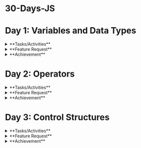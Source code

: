 # 30-Days-JS

# Day 1: Variables and Data Types

<details>
  <summary>**Tasks/Activities**</summary>
  
  <details>
    <summary>**Activity 1: Variable Declaration**</summary>
    
    - **Task 1:** Declare a variable using `var`, assign it a number, and log the value to the console.
    - **Task 2:** Declare a variable using `let`, assign it a string, and log the value to the console.
  </details>
  
  <details>
    <summary>**Activity 2: Constant Declaration**</summary>
    
    - **Task 3:** Declare a variable using `const`, assign it a boolean value, and log the value to the console.
  </details>
  
  <details>
    <summary>**Activity 3: Data Types**</summary>
    
    - **Task 4:** Create variables of different data types (number, string, boolean, object, array) and log each variable's type using the `typeof` operator.
  </details>
  
  <details>
    <summary>**Activity 4: Reassigning Variables**</summary>
    
    - **Task 5:** Declare a variable using `let`, assign it an initial value, reassign a new value, and log both values to the console.
  </details>
  
  <details>
    <summary>**Activity 5: Understanding `const`**</summary>
    
    - **Task 6:** Try reassigning a variable declared with `const` and observe the error.
  </details>
</details>

<details>
  <summary>**Feature Request**</summary>
  
  1. **Variable Types Console Log:** Write a script that declares variables of different data types and logs both the value and type of each variable to the console.
  2. **Reassignment Demo:** Create a script that demonstrates the difference in behavior between `let` and `const` when it comes to reassignment.
</details>

<details>
  <summary>**Achievement**</summary>
  
  By the end of these activities, you will:
  - Know how to declare variables using `var`, `let`, and `const`.
  - Understand the different data types in JavaScript.
  - Be able to use the `typeof` operator to identify the data type of a variable.
  - Understand the concept of variable reassignment and the immutability of `const` variables.
</details>

# Day 2: Operators

<details>
  <summary>**Tasks/Activities**</summary>
  
  <details>
    <summary>**Activity 1: Arithmetic Operations**</summary>
    
    - **Task 1:** Write a program to add two numbers and log the result to the console.
    - **Task 2:** Write a program to subtract two numbers and log the result to the console.
    - **Task 3:** Write a program to multiply two numbers and log the result to the console.
    - **Task 4:** Write a program to divide two numbers and log the result to the console.
    - **Task 5:** Write a program to find the remainder when one number is divided by another and log the result to the console.
  </details>
  
  <details>
    <summary>**Activity 2: Assignment Operators**</summary>
    
    - **Task 6:** Use the `+=` operator to add a number to a variable and log the result to the console.
    - **Task 7:** Use the `-=` operator to subtract a number from a variable and log the result to the console.
  </details>
  
  <details>
    <summary>**Activity 3: Comparison Operators**</summary>
    
    - **Task 8:** Write a program to compare two numbers using `>` and `<` and log the result to the console.
    - **Task 9:** Write a program to compare two numbers using `>=` and `<=` and log the result to the console.
    - **Task 10:** Write a program to compare two numbers using `==` and `===` and log the result to the console.
  </details>
  
  <details>
    <summary>**Activity 4: Logical Operators**</summary>
    
    - **Task 11:** Write a program that uses the `&&` operator to combine two conditions and log the result to the console.
    - **Task 12:** Write a program that uses the `||` operator to combine two conditions and log the result to the console.
    - **Task 13:** Write a program that uses the `!` operator to negate a condition and log the result to the console.
  </details>
  
  <details>
    <summary>**Activity 5: Ternary Operator**</summary>
    
    - **Task 14:** Write a program that uses the ternary operator to check if a number is positive or negative and log the result to the console.
  </details>
</details>

<details>
  <summary>**Feature Request**</summary>
  
  1. **Arithmetic Operations Script:** Write a script that performs basic arithmetic operations (addition, subtraction, multiplication, division, remainder) on two numbers and logs the results.
  2. **Comparison and Logical Operators Script:** Create a script that compares two numbers using different comparison operators and combines conditions using logical operators, logging the results.
  3. **Ternary Operator Script:** Write a script that uses the ternary operator to determine if a number is positive or negative and logs the result.
</details>

<details>
  <summary>**Achievement**</summary>
  
  By the end of these activities, students will:
  - Understand and use arithmetic operators to perform basic calculations.
  - Use assignment operators to modify variable values.
  - Compare values using comparison operators.
  - Combine conditions using logical operators.
  - Use the ternary operator for concise conditional expressions.
</details>

# Day 3: Control Structures

<details>
  <summary>**Tasks/Activities**</summary>
  
  <details>
    <summary>**Activity 1: If-Else Statements**</summary>
    
    - **Task 1:** Write a program to check if a number is positive, negative, or zero, and log the result to the console.
    - **Task 2:** Write a program to check if a person is eligible to vote (age >= 18) and log the result to the console.
  </details>
  
  <details>
    <summary>**Activity 2: Nested If-Else Statements**</summary>
    
    - **Task 3:** Write a program to find the largest of three numbers using nested if-else statements.
  </details>
  
  <details>
    <summary>**Activity 3: Switch Case**</summary>
    
    - **Task 4:** Write a program that uses a switch case to determine the day of the week based on a number (1-7) and log the day name to the console.
    - **Task 5:** Write a program that uses a switch case to assign a grade ('A', 'B', 'C', 'D', 'F') based on a score and log the grade to the console.
  </details>
  
  <details>
    <summary>**Activity 4: Conditional (Ternary) Operator**</summary>
    
    - **Task 6:** Write a program that uses the ternary operator to check if a number is even or odd and log the result to the console.
  </details>
  
  <details>
    <summary>**Activity 5: Combining Conditions**</summary>
    
    - **Task 7:** Write a program to check if a year is a leap year using multiple conditions (divisible by 4, but not 100 unless also divisible by 400) and log the result to the console.
  </details>
</details>

<details>
  <summary>**Feature Request**</summary>
  
  1. **Number Check Script:** Write a script that checks if a number is positive, negative, or zero using if-else statements and logs the result.
  2. **Voting Eligibility Script:** Create a script to check if a person is eligible to vote based on their age and log the result.
  3. **Day of the Week Script:** Write a script that uses a switch case to determine the day of the week based on a number (1-7) and logs the day name.
  4. **Grade Assignment Script:** Create a script that uses a switch case to assign a grade based on a score and logs the grade.
  5. **Leap Year Check Script:** Write a script that checks if a year is a leap year using multiple conditions and logs the result.
</details>

<details>
  <summary>**Achievement**</summary>
  
  By the end of these activities, students will:
  - Implement and understand basic if-else control flow.
  - Use nested if-else statements to handle multiple conditions.
  - Utilize switch cases for control flow based on specific values.
  - Apply the ternary operator for concise condition checking.
  - Combine multiple conditions to solve more complex problems.
</details>

